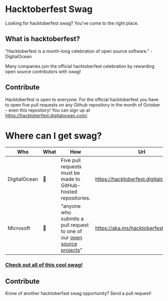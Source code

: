 # Hacktoberfest Swag
Looking for hacktoberfest swag? You've come to the right place.

## What is hacktoberfest?
"Hacktoberfest is a month-long celebration of open source software." - DigitalOcean

Many companies join the official hacktoberfest celebration by rewarding open source contributors with swag!

## Contribute
Hacktoberfest is open to everyone. For the official hacktoberfest you have to open five pull requests on any Github repository in the month of October - even this repository! You can sign up at https://hacktoberfest.digitalocean.com/.

# Where can I get swag?
| Who | What | How | Url |
|---|---|---|---|
| DigitalOcean | 👕 | Five pull requests must be made to GitHub-hosted repositories. | https://hacktoberfest.digitalocean.com/ |
| Microsoft | 👕 | "anyone who submits a pull request to one of our [open source projects](https://opensource.microsoft.com/)" | https://aka.ms/hacktoberfest |

### [Check out all of this cool swag!](https://twitter.com/search?q=%23hacktoberfest%20%23swag)

## Contribute
Know of another hacktoberfast swag opportunity? Send a pull request!
